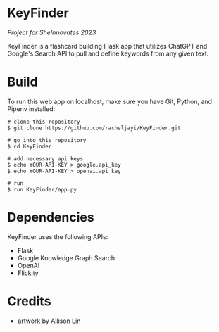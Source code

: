 # KeyFinder
*Project for SheInnovates 2023* 

KeyFinder is a flashcard building Flask app that utilizes ChatGPT and Google's Search API to pull and define keywords 
from any given text.

# Build
To run this web app on localhost, make sure you have Git, Python, and Pipenv installed:
```
# clone this repository
$ git clone https://github.com/racheljayi/KeyFinder.git

# go into this repository
$ cd KeyFinder

# add necessary api keys
$ echo YOUR-API-KEY > google.api_key
$ echo YOUR-API-KEY > openai.api_key

# run
$ run KeyFinder/app.py
```

# Dependencies 
KeyFinder uses the following APIs:
- Flask 
- Google Knowledge Graph Search
- OpenAI
- Flickity

# Credits
- artwork by Allison Lin